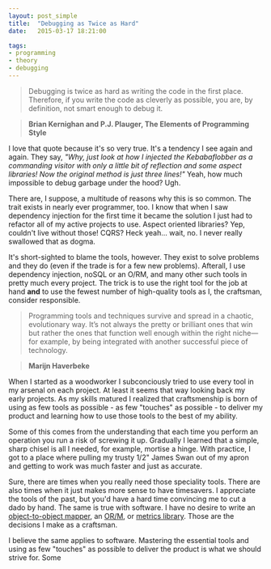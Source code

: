 ```yaml
---
layout: post_simple
title:  "Debugging as Twice as Hard"
date:   2015-03-17 18:21:00

tags:
- programming
- theory
- debugging
---
```


> Debugging is twice as hard as writing the code in the first place. Therefore, if you write the code as cleverly as possible, you are, by definition, not smart enough to debug it.

> **Brian Kernighan and P.J. Plauger, The Elements of Programming Style**

I love that quote because it's so very true. It's a tendency I see again and again. They say, *"Why, just look at how I injected the Kebabaflobber as a commanding visitor with only a little bit of reflection and some aspect libraries! Now the original method is just three lines!"* Yeah, how much impossible to debug garbage under the hood? Ugh.

There are, I suppose, a multitude of reasons why this is so common. The trait exists in nearly ever programmer, too. I know that when I saw dependency injection for the first time it became the solution I just had to refactor all of my active projects to use. Aspect oriented libraries? Yep, couldn't live without those! CQRS? Heck yeah... wait, no. I never really swallowed that as dogma.

It's short-sighted to blame the tools, however. They exist to solve problems and they do (even if the trade is for a few new problems). Afterall, I use dependency injection, noSQL or an O/RM, and many other such tools in pretty much every project. The trick is to use the right tool for the job at hand **and** to use the fewest number of high-quality tools as I, the craftsman, consider responsible.

> Programming tools and techniques survive and spread in a chaotic, evolutionary way. It’s not always the pretty or brilliant ones that win but rather the ones that function well enough within the right niche—for example, by being integrated with another successful piece of technology.

> **Marijn Haverbeke**

When I started as a woodworker I subconciously tried to use every tool in my arsenal on each project. At least it seems that way looking back my early projects. As my skills matured I realized that craftsmenship is born of using as few tools as possible - as few "touches" as possible - to deliver my product and learning how to use those tools to the best of my ability.

Some of this comes from the understanding that each time you perform an operation you run a risk of screwing it up. Gradually I learned that a simple, sharp chisel is all I needed, for example, mortise a hinge. With practice, I got to a place where pulling my trusty 1/2" James Swan out of my apron and getting to work was much faster and just as accurate.

Sure, there are times when you really need those speciality tools. There are also times when it just makes more sense to have timesavers. I appreciate the tools of the past, but you'd have a hard time convincing me to cut a dado by hand. The same is true with software. I have no desire to write an [object-to-object mapper](http://automapper.org/), an [OR/M](http://nhibernate.info/), or [metrics library](https://github.com/danielcrenna/metrics-net). Those are the decisions I make as a craftsman.

I believe the same applies to software. Mastering the essential tools and using as few "touches" as possible to deliver the product is what we should strive for. Some
